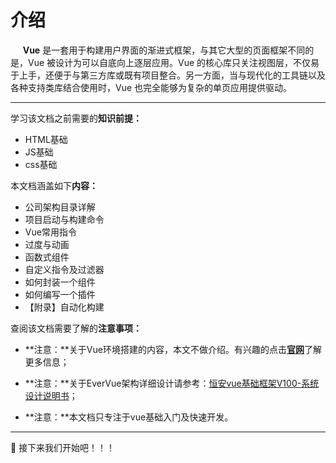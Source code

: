 # 介绍

&nbsp;&nbsp;&nbsp;&nbsp;
**Vue** 是一套用于构建用户界面的渐进式框架，与其它大型的页面框架不同的是，Vue 被设计为可以自底向上逐层应用。Vue 的核心库只关注视图层，不仅易于上手，还便于与第三方库或既有项目整合。另一方面，当与现代化的工具链以及各种支持类库结合使用时，Vue 也完全能够为复杂的单页应用提供驱动。

----

学习该文档之前需要的**知识前提：**

- HTML基础
- JS基础
- css基础

本文档涵盖如下**内容：**

- 公司架构目录详解
- 项目启动与构建命令
- Vue常用指令
- 过度与动画
- 函数式组件
- 自定义指令及过滤器
- 如何封装一个组件
- 如何编写一个插件
- 【附录】自动化构建

查阅该文档需要了解的**注意事项：**

- **注意：**关于Vue环境搭建的内容，本文不做介绍。有兴趣的点击[**官网**](https://cli.vuejs.org/zh/guide/)了解更多信息；

- **注意：**关于EverVue架构详细设计请参考：[恒安vue基础框架V100-系统设计说明书](http://192.168.200.77/redmine/projects/evervue/wiki/恒安vue基础框架V100-系统设计说明书)；

- **注意：**本文档只专注于vue基础入门及快速开发。

----

:clap: 接下来我们开始吧！！！
